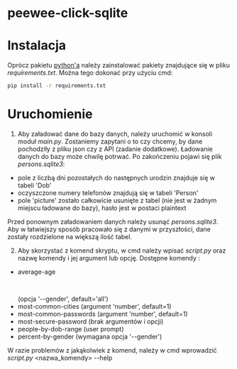 # peewee-click-sqlite

# Instalacja
Oprócz pakietu [python'a](https://www.python.org/downloads/) należy zainstalować pakiety znajdujące się w pliku
*requirements.txt*. Można tego dokonać przy użyciu cmd:
```bash
pip install -r requirements.txt
```
# Uruchomienie
1. Aby załadować dane do bazy danych, należy uruchomić w konsoli moduł *main.py*. Zostaniemy zapytani o to czy
chcemy, by dane pochodziły z pliku json czy z API (zadanie dodatkowe). Ładowanie danych do bazy może chwilę potrwać. Po zakończeniu
pojawi się plik *persons.sqlite3*:
* pole z liczbą dni pozostałych do następnych urodzin znajduje się w tabeli 'Dob'
* oczyszczone numery telefonów znajdują się w tabeli 'Person'
* pole 'picture' zostało całkowicie usunięte z tabel (nie jest w żadnym miejscu ładowane do bazy), hasło jest w postaci plaintext

Przed ponownym załadowaniem danych należy usunąć *persons.sqlite3*. Aby w łatwiejszy sposób pracowało się z danymi w przyszłości,
dane zostały rozdzielone na większą ilość tabel.


2. Aby skorzystać z komend skryptu, w cmd należy wpisać *script.py* oraz nazwę komendy i jej argument lub opcję.
Dostępne komendy :
*   average-age<pre>             </pre>(opcja '--gender', default='all')
*   most-common-cities      (argument 'number', default=1)
*   most-common-passwords   (argument 'number', default=1)
*   most-secure-password    (brak argumentów i opcji)
*   people-by-dob-range     (user prompt)
*   percent-by-gender       (wymagana opcja '--gender')

W razie problemów z jakąkolwiek z komend, należy w cmd wprowadzić *script.py* <nazwa_komendy> --help





